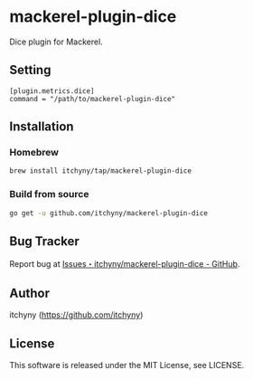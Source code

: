 # mackerel-plugin-dice
Dice plugin for Mackerel.

## Setting
```
[plugin.metrics.dice]
command = "/path/to/mackerel-plugin-dice"
```

## Installation
### Homebrew
```sh
brew install itchyny/tap/mackerel-plugin-dice
```

### Build from source
```bash
go get -u github.com/itchyny/mackerel-plugin-dice
```

## Bug Tracker
Report bug at [Issues・itchyny/mackerel-plugin-dice - GitHub](https://github.com/itchyny/mackerel-plugin-dice/issues).

## Author
itchyny (https://github.com/itchyny)

## License
This software is released under the MIT License, see LICENSE.
